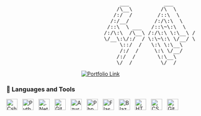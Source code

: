 <pre>
                                    ___           ___           ___       ___       ___     
                                   /\__\         /\  \         /\__\     /\__\     /\  \    
                                  /:/  /        /::\  \       /:/  /    /:/  /    /::\  \   
                                 /:/__/        /:/\:\  \     /:/  /    /:/  /    /:/\:\  \  
                                /::\  \ ___   /::\~\:\  \   /:/  /    /:/  /    /:/  \:\  \ 
                               /:/\:\  /\__\ /:/\:\ \:\__\ /:/__/    /:/__/    /:/__/ \:\__\
                               \/__\:\/:/  / \:\~\:\ \/__/ \:\  \    \:\  \    \:\  \ /:/  /
                                    \::/  /   \:\ \:\__\    \:\  \    \:\  \    \:\  /:/  / 
                                    /:/  /     \:\ \/__/     \:\  \    \:\  \    \:\/:/  /  
                                   /:/  /       \:\__\        \:\__\    \:\__\    \::/  /   
                                   \/__/         \/__/         \/__/     \/__/     \/__/    
</pre>
<p align="center">
  <a href="https://jonobyte.github.io/" target="_blank">
    <img src="https://img.shields.io/badge/Visit-Portfolio-blue?style=for-the-badge&logo=github" alt="Portfolio Link">
  </a>
</p>

### 🧰 Languages and Tools

           
          
<img align="left" alt="Csharp" width="30px" style="padding-right:10px;" src="https://cdn.jsdelivr.net/gh/devicons/devicon@latest/icons/csharp/csharp-original.svg" />
<img align="left" alt="Python" width="30px" style="padding-right:10px;" src="https://cdn.jsdelivr.net/gh/devicons/devicon/icons/python/python-plain.svg" />
<img align="left" alt=".Net" width="30px" style="padding-right:10px;" src="https://cdn.jsdelivr.net/gh/devicons/devicon@latest/icons/dotnetcore/dotnetcore-original.svg" />
<img align="left" alt="Git" width="30px" style="padding-right:10px;" src="https://cdn.jsdelivr.net/gh/devicons/devicon/icons/git/git-original.svg" />
<img align="left" alt="Azure" width="30px" style="padding-right:10px;" src="https://cdn.jsdelivr.net/gh/devicons/devicon@latest/icons/azure/azure-original.svg" />       
<img align="left" alt="Php" width="30px" style="padding-right:10px;" src="https://cdn.jsdelivr.net/gh/devicons/devicon@latest/icons/php/php-plain.svg" />
<img align="left" alt="Flask" width="30px" style="padding-right:10px;" src="https://cdn.jsdelivr.net/gh/devicons/devicon@latest/icons/flask/flask-original-wordmark.svg" />
<img align="left" alt="Blazor" width="30px" style="padding-right:10px;" src="https://cdn.jsdelivr.net/gh/devicons/devicon@latest/icons/blazor/blazor-original.svg" />
<img align="left" alt="HTML" width="30px" style="padding-right:10px;" src="https://cdn.jsdelivr.net/gh/devicons/devicon/icons/html5/html5-plain.svg" />
<img align="left" alt="CSS" width="30px" style="padding-right:10px;" src="https://cdn.jsdelivr.net/gh/devicons/devicon/icons/css3/css3-plain.svg" />
<img align="left" alt="GitHub" width="30px" style="padding-right:10px;" src="https://cdn.jsdelivr.net/gh/devicons/devicon/icons/github/github-original.svg" />
<br />

#
